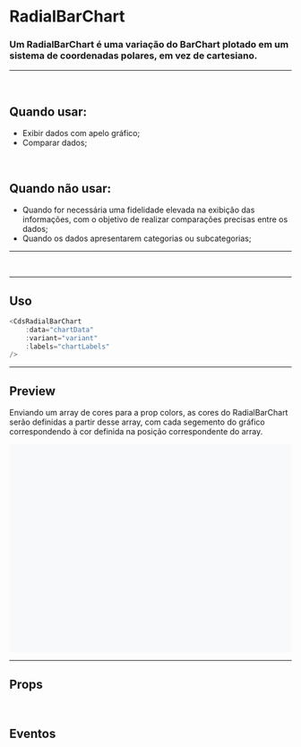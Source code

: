 # RadialBarChart

### Um RadialBarChart é uma variação do BarChart plotado em um sistema de coordenadas polares, em vez de cartesiano.
---
<br>


## Quando usar:
- Exibir dados com apelo gráfico;
- Comparar dados;


<br>

## Quando não usar:
- Quando for necessária uma fidelidade elevada na exibição das informações, com o objetivo de realizar comparações precisas entre os dados;
- Quando os dados apresentarem categorias ou subcategorias;

---

<br>

---

## Uso

```js
<CdsRadialBarChart
	:data="chartData"
	:variant="variant"
	:labels="chartLabels"
/>
```

---

## Preview

Enviando um array de cores para a prop colors, as cores do RadialBarChart serão definidas
a partir desse array, com cada segemento do gráfico correspondendo à cor definida
na posição correspondente do array.

<PreviewContainer>
	<div style="background-color: #F8F9FA; padding: 16px; border-radius: 4px; height: 340px">
		<div style="height: 280px">
			<CdsRadialBarChart
				v-bind="args"
				v-on="internalEvents"
			/>
		</div>
	</div>
	<LogBuilder ref="logBuilderRef" :events />
</PreviewContainer>

<PlaygroundBuilder
	:args
	component="FloatingActionButton"
/>

---

## Props

<APITable
	name="RadialBarChart"
	section="props"
/>
<br>

## Eventos

<APITable
	name="RadialBarChart"
	section="events"
/>
<br>


<script setup>
import { ref, useTemplateRef, onMounted } from 'vue';
import CdsRadialBarChart from '@/components/RadialBarChart.vue';

const logBuilder = useTemplateRef('logBuilderRef');

const events = [
	'chart-click',
];

const internalEvents = ref({});

const args = ref({
		theme: 'blue',
		data: [
			{
				datasets: [
					{
						
						label: 'Janeiro',
						data: [3000],
					},
				]
			},
			{
				datasets: [
					{
						
						label: 'Fevereiro',
						data: [2000],
					},
				],
			},
			{
				datasets: [
					{
						
						label: 'Março',
						data: [1500],
					},
				],
			},
		],
});

onMounted(() => {
	internalEvents.value = logBuilder.value.createEventListeners();
});
</script>
